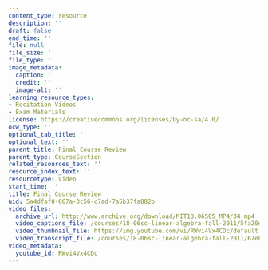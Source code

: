 ```yaml
---
content_type: resource
description: ''
draft: false
end_time: ''
file: null
file_size: ''
file_type: ''
image_metadata:
  caption: ''
  credit: ''
  image-alt: ''
learning_resource_types:
- Recitation Videos
- Exam Materials
license: https://creativecommons.org/licenses/by-nc-sa/4.0/
ocw_type: ''
optional_tab_title: ''
optional_text: ''
parent_title: Final Course Review
parent_type: CourseSection
related_resources_text: ''
resource_index_text: ''
resourcetype: Video
start_time: ''
title: Final Course Review
uid: 5a4dfaf0-667a-3c56-c7ad-7a5b37fa882b
video_files:
  archive_url: http://www.archive.org/download/MIT18.06S05_MP4/34.mp4
  video_captions_file: /courses/18-06sc-linear-algebra-fall-2011/5fa20eaa1aed563bad8c7b5c46b8dc73_RWvi4Vx4CDc.vtt
  video_thumbnail_file: https://img.youtube.com/vi/RWvi4Vx4CDc/default.jpg
  video_transcript_file: /courses/18-06sc-linear-algebra-fall-2011/67e85afc79dece185c29098155875c49_RWvi4Vx4CDc.pdf
video_metadata:
  youtube_id: RWvi4Vx4CDc
---
```

